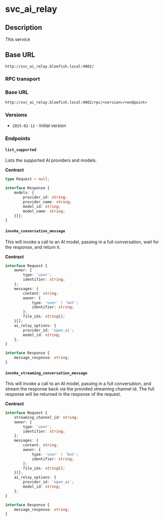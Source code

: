 # svc_ai_relay

## Description

This service

## Base URL

`http://svc_ai_relay.bloefish.local:4002/`

### RPC transport

### Base URL

`http://svc_ai_relay.bloefish.local:4002/rpc/<version>/<endpoint>`

### Versions

- `2025-02-12` - Initial version

### Endpoints

#### `list_supported`

Lists the supported AI providers and models.

**Contract**

```typescript
type Request = null;

interface Response {
	models: {
		provider_id: string;
		provider_name: string;
		model_id: string;
		model_name: string;
	}[];
}
```

#### `invoke_conversation_message`

This will invoke a call to an AI model, passing in a full conversation, wait for the response, and return it.

**Contract**

```typescript
interface Request {
	owner: {
		type: 'user';
		identifier: string;
	};
	messages: {
		content: string;
		owner: {
			type: 'user' | 'bot';
			identifier: string;
		};
		file_ids: string[];
	}[];
	ai_relay_options: {
		provider_id: 'open_ai';
		model_id: string;
	};
}

interface Response {
	message_response: string;
}
```

#### `invoke_streaming_conversation_message`

This will invoke a call to an AI model, passing in a full conversation, and stream the response back via the provided streaming channel id. The full response will be returned in the response of the request.

**Contract**

```typescript
interface Request {
	streaming_channel_id: string;
	owner: {
		type: 'user';
		identifier: string;
	};
	messages: {
		content: string;
		owner: {
			type: 'user' | 'bot';
			identifier: string;
		};
		file_ids: string[];
	}[];
	ai_relay_options: {
		provider_id: 'open_ai';
		model_id: string;
	};
}

interface Response {
	message_response: string;
}
```
